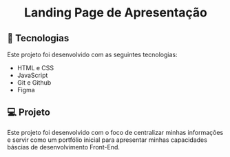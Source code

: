 <h1 align="center"> Landing Page de Apresentação </h1>

</p>

## 🚀 Tecnologias

Este projeto foi desenvolvido com as seguintes tecnologias:

- HTML e CSS
- JavaScript
- Git e Github
- Figma

## 💻 Projeto

Este projeto foi desenvolvido com o foco de centralizar minhas informações e servir como um portfólio inicial para apresentar minhas capacidades báscias de desenvolvimento Front-End.
